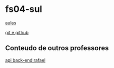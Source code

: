 
# fs04-sul
[aulas](https://docs.google.com/presentation/d/1h8HU4wcckNWgIuuPVKB3wnkP99ibk-_dFvWBdUK72sc/edit?usp=sharing)

[git e github](https://docs.google.com/presentation/d/1uIc6JMTsLbZSKdfyaOhYRZt38dibhI9Xy0nyf8R6l8I/edit#slide=id.p)



## Conteudo de outros professores
[api back-end rafael](https://github.com/rtio/free-college)
